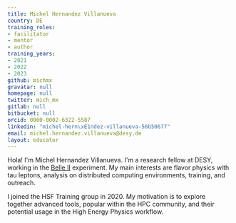 ```yaml
---
title: Michel Hernandez Villanueva
country: DE
training_roles:
- facilitator
- mentor
- author
training_years:
- 2021
- 2022
- 2023
github: michmx
gravatar: null
homepage: null
twitter: mich_mx
gitlab: null
bitbucket: null
orcid: 0000-0002-6322-5587
linkedin: "michel-hern\xE1ndez-villanueva-56b50677"
email: michel.hernandez.villanueva@desy.de
layout: educator
---
```


<!-- markdown-link-check-disable-next-line -->
Hola! I'm Michel Hernandez Villanueva. I'm a research fellow at DESY, working in the [Belle II](https://belle2.jp) experiment.
My main interests are flavor physics with tau leptons, analysis on distributed computing environments, training, and outreach.

I joined the HSF Training group in 2020. My motivation is to explore together advanced tools, popular within the HPC
community, and their potential usage in the High Energy Physics workflow.
